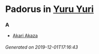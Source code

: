 # Padorus in [Yuru Yuri](https://myanimelist.net/manga/11593/Yuru_Yuri)

### A
* [Akari Akaza](https://github.com/shadow578/Project-Padoru/blob/master/table-of-contents/characters/AkariAkaza.md)

###### Generated on 2019-12-01T17:16:43
